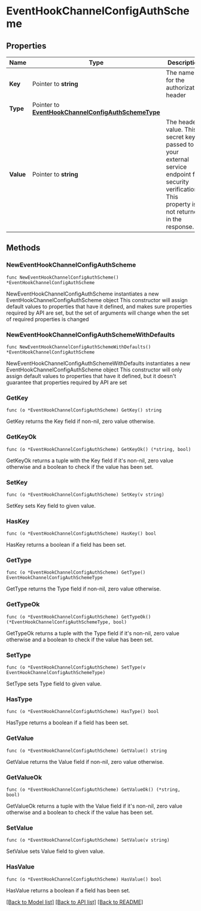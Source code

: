 # EventHookChannelConfigAuthScheme

## Properties

Name | Type | Description | Notes
------------ | ------------- | ------------- | -------------
**Key** | Pointer to **string** | The name for the authorization header | [optional] 
**Type** | Pointer to [**EventHookChannelConfigAuthSchemeType**](EventHookChannelConfigAuthSchemeType.md) |  | [optional] 
**Value** | Pointer to **string** | The header value. This secret key is passed to your external service endpoint for security verification. This property is not returned in the response. | [optional] 

## Methods

### NewEventHookChannelConfigAuthScheme

`func NewEventHookChannelConfigAuthScheme() *EventHookChannelConfigAuthScheme`

NewEventHookChannelConfigAuthScheme instantiates a new EventHookChannelConfigAuthScheme object
This constructor will assign default values to properties that have it defined,
and makes sure properties required by API are set, but the set of arguments
will change when the set of required properties is changed

### NewEventHookChannelConfigAuthSchemeWithDefaults

`func NewEventHookChannelConfigAuthSchemeWithDefaults() *EventHookChannelConfigAuthScheme`

NewEventHookChannelConfigAuthSchemeWithDefaults instantiates a new EventHookChannelConfigAuthScheme object
This constructor will only assign default values to properties that have it defined,
but it doesn't guarantee that properties required by API are set

### GetKey

`func (o *EventHookChannelConfigAuthScheme) GetKey() string`

GetKey returns the Key field if non-nil, zero value otherwise.

### GetKeyOk

`func (o *EventHookChannelConfigAuthScheme) GetKeyOk() (*string, bool)`

GetKeyOk returns a tuple with the Key field if it's non-nil, zero value otherwise
and a boolean to check if the value has been set.

### SetKey

`func (o *EventHookChannelConfigAuthScheme) SetKey(v string)`

SetKey sets Key field to given value.

### HasKey

`func (o *EventHookChannelConfigAuthScheme) HasKey() bool`

HasKey returns a boolean if a field has been set.

### GetType

`func (o *EventHookChannelConfigAuthScheme) GetType() EventHookChannelConfigAuthSchemeType`

GetType returns the Type field if non-nil, zero value otherwise.

### GetTypeOk

`func (o *EventHookChannelConfigAuthScheme) GetTypeOk() (*EventHookChannelConfigAuthSchemeType, bool)`

GetTypeOk returns a tuple with the Type field if it's non-nil, zero value otherwise
and a boolean to check if the value has been set.

### SetType

`func (o *EventHookChannelConfigAuthScheme) SetType(v EventHookChannelConfigAuthSchemeType)`

SetType sets Type field to given value.

### HasType

`func (o *EventHookChannelConfigAuthScheme) HasType() bool`

HasType returns a boolean if a field has been set.

### GetValue

`func (o *EventHookChannelConfigAuthScheme) GetValue() string`

GetValue returns the Value field if non-nil, zero value otherwise.

### GetValueOk

`func (o *EventHookChannelConfigAuthScheme) GetValueOk() (*string, bool)`

GetValueOk returns a tuple with the Value field if it's non-nil, zero value otherwise
and a boolean to check if the value has been set.

### SetValue

`func (o *EventHookChannelConfigAuthScheme) SetValue(v string)`

SetValue sets Value field to given value.

### HasValue

`func (o *EventHookChannelConfigAuthScheme) HasValue() bool`

HasValue returns a boolean if a field has been set.


[[Back to Model list]](../README.md#documentation-for-models) [[Back to API list]](../README.md#documentation-for-api-endpoints) [[Back to README]](../README.md)


